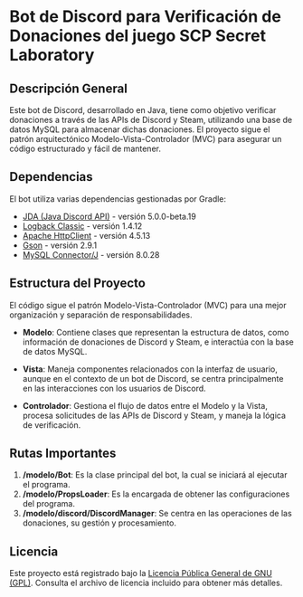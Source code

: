 # Bot de Discord para Verificación de Donaciones del juego SCP Secret Laboratory

## Descripción General

Este bot de Discord, desarrollado en Java, tiene como objetivo verificar donaciones a través de las APIs de Discord y Steam, utilizando una base de datos MySQL para almacenar dichas donaciones. El proyecto sigue el patrón arquitectónico Modelo-Vista-Controlador (MVC) para asegurar un código estructurado y fácil de mantener.

## Dependencias

El bot utiliza varias dependencias gestionadas por Gradle:

- [JDA (Java Discord API)](https://github.com/DV8FromTheWorld/JDA) - versión 5.0.0-beta.19
- [Logback Classic](http://logback.qos.ch/) - versión 1.4.12
- [Apache HttpClient](https://hc.apache.org/httpcomponents-client-4.5.x/) - versión 4.5.13
- [Gson](https://github.com/google/gson) - versión 2.9.1
- [MySQL Connector/J](https://dev.mysql.com/doc/connector-j/) - versión 8.0.28

## Estructura del Proyecto

El código sigue el patrón Modelo-Vista-Controlador (MVC) para una mejor organización y separación de responsabilidades.

- **Modelo**: Contiene clases que representan la estructura de datos, como información de donaciones de Discord y Steam, e interactúa con la base de datos MySQL.

- **Vista**: Maneja componentes relacionados con la interfaz de usuario, aunque en el contexto de un bot de Discord, se centra principalmente en las interacciones con los usuarios de Discord.

- **Controlador**: Gestiona el flujo de datos entre el Modelo y la Vista, procesa solicitudes de las APIs de Discord y Steam, y maneja la lógica de verificación.

## Rutas Importantes

1. **/modelo/Bot**: Es la clase principal del bot, la cual se iniciará al ejecutar el programa.
2. **/modelo/PropsLoader**: Es la encargada de obtener las configuraciones del programa.
3. **/modelo/discord/DiscordManager**: Se centra en las operaciones de las donaciones, su gestión y procesamiento.

## Licencia

Este proyecto está registrado bajo la [Licencia Pública General de GNU (GPL)](https://www.gnu.org/licenses/gpl-3.0.html). Consulta el archivo de licencia incluido para obtener más detalles.
